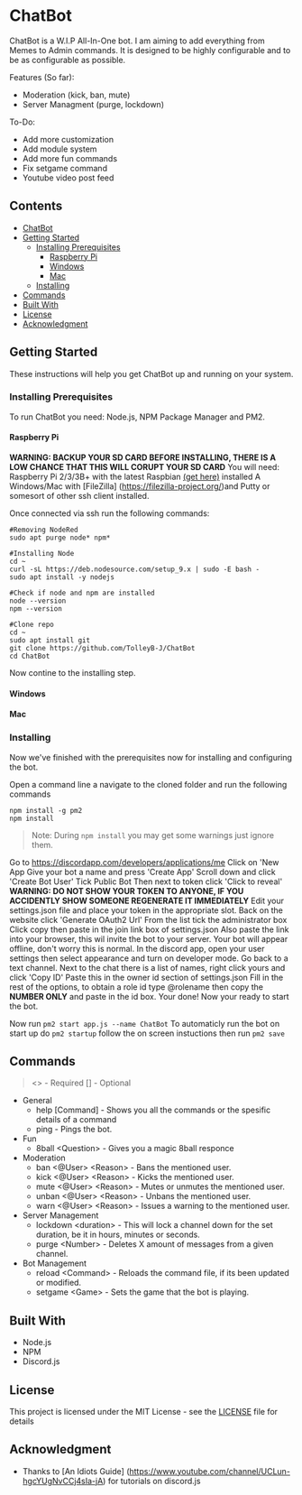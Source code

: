 # ChatBot

ChatBot is a W.I.P All-In-One bot. I am aiming to add everything from Memes to Admin commands. It is designed to be highly configurable and to be as configurable as possible.

Features (So far):
* Moderation (kick, ban, mute)
* Server Managment (purge, lockdown)

To-Do:
* Add more customization
* Add module system
* Add more fun commands
* Fix setgame command
* Youtube video post feed

## Contents
* [ChatBot](https://github.com/TolleyB-J/ChatBot/blob/master/README.md#chatbot)
* [Getting Started](https://github.com/TolleyB-J/ChatBot/blob/master/README.md#getting-started)
  * [Installing Prerequisites](https://github.com/TolleyB-J/ChatBot/blob/master/README.md#installing-prerequisites)
    * [Raspberry Pi](https://github.com/TolleyB-J/ChatBot/blob/master/README.md#raspberry-pi)
    * [Windows](https://github.com/TolleyB-J/ChatBot/blob/master/README.md#windows)
    * [Mac](https://github.com/TolleyB-J/ChatBot/blob/master/README.md#mac)
  * [Installing](https://github.com/TolleyB-J/ChatBot/blob/master/README.md#installing)
* [Commands](https://github.com/TolleyB-J/ChatBot/blob/master/README.md#commands)
* [Built With](https://github.com/TolleyB-J/ChatBot/blob/master/README.md#built-with)
* [License](https://github.com/TolleyB-J/ChatBot/blob/master/README.md#license)
* [Acknowledgment](https://github.com/TolleyB-J/ChatBot/blob/master/README.md#acknowledgment)

## Getting Started

These instructions will help you get ChatBot up and running on your system.

### Installing Prerequisites

To run ChatBot you need: Node.js, NPM Package Manager and PM2.

#### Raspberry Pi

**WARNING: BACKUP YOUR SD CARD BEFORE INSTALLING, THERE IS A LOW CHANCE THAT THIS WILL CORUPT YOUR SD CARD**
You will need:
Raspberry Pi 2/3/3B+ with the latest Raspbian [(get here)](https://www.raspberrypi.org/downloads/) installed
A Windows/Mac with [FileZilla] (https://filezilla-project.org/)and Putty or somesort of other ssh client installed.

Once connected via ssh run the following commands:
```
#Removing NodeRed
sudo apt purge node* npm*

#Installing Node
cd ~
curl -sL https://deb.nodesource.com/setup_9.x | sudo -E bash -
sudo apt install -y nodejs

#Check if node and npm are installed
node --version
npm --version

#Clone repo
cd ~
sudo apt install git
git clone https://github.com/TolleyB-J/ChatBot
cd ChatBot

```
Now contine to the installing step.

#### Windows

#### Mac

### Installing

Now we've finished with the prerequisites now for installing and configuring the bot.

Open a command line a navigate to the cloned folder and run the following commands
```
npm install -g pm2
npm install
```
> Note: During ```npm install``` you may get some warnings just ignore them.

Go to https://discordapp.com/developers/applications/me
Click on 'New App
Give your bot a name and press 'Create App'
Scroll down and click 'Create Bot User'
Tick Public Bot
Then next to token click 'Click to reveal' **WARNING: DO NOT SHOW YOUR TOKEN TO ANYONE, IF YOU ACCIDENTLY SHOW SOMEONE REGENERATE IT IMMEDIATELY**
Edit your settings.json file and place your token in the appropriate slot.
Back on the website click 'Generate OAuth2 Url'
From the list tick the administrator box
Click copy then paste in the join link box of settings.json
Also paste the link into your browser, this wil invite the bot to your server. Your bot will appear offline, don't worry this is normal.
In the discord app, open your user settings then select appearance and turn on developer mode.
Go back to a text channel.
Next to the chat there is a list of names, right click yours and click 'Copy ID'
Paste this in the owner id section of settings.json
Fill in the rest of the options, to obtain a role id type \@rolename then copy the **NUMBER ONLY** and paste in the id box.
Your done! Now your ready to start the bot.

Now run ```pm2 start app.js --name ChatBot```
To automaticly run the bot on start up do ```pm2 startup``` follow the on screen instuctions then run ```pm2 save```

## Commands

> <> - Required [] - Optional

* General
  * help \[Command\] - Shows you all the commands or the spesific details of a command
  * ping - Pings the bot.
* Fun
  * 8ball <Question\> - Gives you a magic 8ball responce
* Moderation
  * ban <@User\> <Reason\> - Bans the mentioned user.
  * kick <@User\> <Reason\> - Kicks the mentioned user.
  * mute <@User> <Reason\> - Mutes or unmutes the mentioned user.
  * unban <@User\> <Reason\> - Unbans the mentioned user.
  * warn <@User\> <Reason\> - Issues a warning to the mentioned user.
* Server Management
  * lockdown <duration\> - This will lock a channel down for the set duration, be it in hours, minutes or seconds.
  * purge <Number\> - Deletes X amount of messages from a given channel.
* Bot Management
  * reload <Command\> - Reloads the command file, if its been updated or modified.
  * setgame <Game\> - Sets the game that the bot is playing.
  
## Built With

* Node.js
* NPM
* Discord.js

## License

This project is licensed under the MIT License - see the [LICENSE](LICENSE) file for details

## Acknowledgment

* Thanks to [An Idiots Guide] (https://www.youtube.com/channel/UCLun-hgcYUgNvCCj4sIa-jA) for tutorials on discord.js

